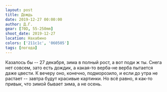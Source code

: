 ```yaml
---
layout: post
title: Дождь
date: 2019-12-27 00:00:00
author: Д.Г.
gear: [70D, 55-250mm]
shoot_date: 2019-12-27
location: Нахабино
colors: ['211c1c', '060505']
tags: [погода]
---
```

Казалось бы -- 27 декабря, зима в полный рост, а вот поди ж ты. Снега нет совсем, зато есть дождик, а какая-то верба-не верба пытается даже цвести. К вечеру оно, конечно, подморозило, и если до утра не растает -- завтра будут красивые картинки. Но всё равно, я как-то привык, что зимой бывает зима, а не осень.
